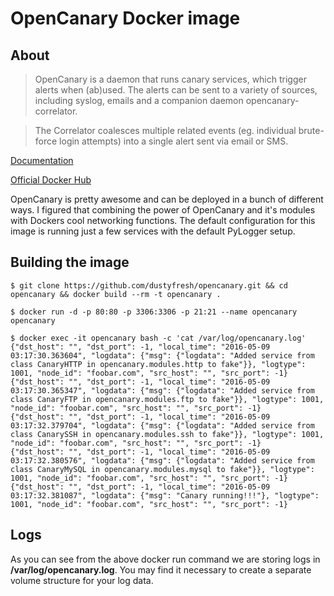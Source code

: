 # OpenCanary Docker image

## About
> OpenCanary is a daemon that runs canary services, which trigger alerts when (ab)used. The alerts can be sent to a variety of sources, including syslog, emails and a companion daemon opencanary-correlator.

> The Correlator coalesces multiple related events (eg. individual brute-force login attempts) into a single alert sent via email or SMS.

[Documentation](http://opencanary.readthedocs.io/en/latest/)

[Official Docker Hub](https://hub.docker.com/r/dustyfresh/opencanary/)

OpenCanary is pretty awesome and can be deployed in a bunch of different ways. I figured that combining the power of OpenCanary and it's modules with Dockers cool networking functions. The default configuration for this image is running just a few services with the default PyLogger setup.

## Building the image
```
$ git clone https://github.com/dustyfresh/opencanary.git && cd opencanary && docker build --rm -t opencanary .

$ docker run -d -p 80:80 -p 3306:3306 -p 21:21 --name opencanary opencanary

$ docker exec -it opencanary bash -c 'cat /var/log/opencanary.log'
{"dst_host": "", "dst_port": -1, "local_time": "2016-05-09 03:17:30.363604", "logdata": {"msg": {"logdata": "Added service from class CanaryHTTP in opencanary.modules.http to fake"}}, "logtype": 1001, "node_id": "foobar.com", "src_host": "", "src_port": -1}
{"dst_host": "", "dst_port": -1, "local_time": "2016-05-09 03:17:30.365347", "logdata": {"msg": {"logdata": "Added service from class CanaryFTP in opencanary.modules.ftp to fake"}}, "logtype": 1001, "node_id": "foobar.com", "src_host": "", "src_port": -1}
{"dst_host": "", "dst_port": -1, "local_time": "2016-05-09 03:17:32.379704", "logdata": {"msg": {"logdata": "Added service from class CanarySSH in opencanary.modules.ssh to fake"}}, "logtype": 1001, "node_id": "foobar.com", "src_host": "", "src_port": -1}
{"dst_host": "", "dst_port": -1, "local_time": "2016-05-09 03:17:32.380576", "logdata": {"msg": {"logdata": "Added service from class CanaryMySQL in opencanary.modules.mysql to fake"}}, "logtype": 1001, "node_id": "foobar.com", "src_host": "", "src_port": -1}
{"dst_host": "", "dst_port": -1, "local_time": "2016-05-09 03:17:32.381087", "logdata": {"msg": "Canary running!!!"}, "logtype": 1001, "node_id": "foobar.com", "src_host": "", "src_port": -1}
```

## Logs
As you can see from the above docker run command we are storing logs in **/var/log/opencanary.log**. You may find it necessary to create a separate volume structure for your log data.
